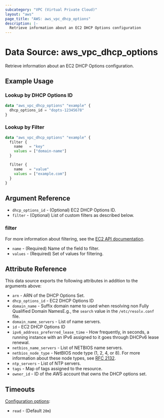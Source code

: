 ```yaml
---
subcategory: "VPC (Virtual Private Cloud)"
layout: "aws"
page_title: "AWS: aws_vpc_dhcp_options"
description: |-
  Retrieve information about an EC2 DHCP Options configuration
---
```


# Data Source: aws_vpc_dhcp_options

Retrieve information about an EC2 DHCP Options configuration.

## Example Usage

### Lookup by DHCP Options ID

```terraform
data "aws_vpc_dhcp_options" "example" {
  dhcp_options_id = "dopts-12345678"
}
```

### Lookup by Filter

```terraform
data "aws_vpc_dhcp_options" "example" {
  filter {
    name   = "key"
    values = ["domain-name"]
  }

  filter {
    name   = "value"
    values = ["example.com"]
  }
}
```

## Argument Reference

* `dhcp_options_id` - (Optional) EC2 DHCP Options ID.
* `filter` - (Optional) List of custom filters as described below.

### filter

For more information about filtering, see the [EC2 API documentation](https://docs.aws.amazon.com/AWSEC2/latest/APIReference/API_DescribeDhcpOptions.html).

* `name` - (Required) Name of the field to filter.
* `values` - (Required) Set of values for filtering.

## Attribute Reference

This data source exports the following attributes in addition to the arguments above:

* `arn` - ARN of the DHCP Options Set.
* `dhcp_options_id` - EC2 DHCP Options ID
* `domain_name` - Suffix domain name to used when resolving non Fully Qualified Domain NamesE.g., the `search` value in the `/etc/resolv.conf` file.
* `domain_name_servers` - List of name servers.
* `id` - EC2 DHCP Options ID
* `ipv6_address_preferred_lease_time` - How frequently, in seconds, a running instance with an IPv6 assigned to it goes through DHCPv6 lease renewal.
* `netbios_name_servers` - List of NETBIOS name servers.
* `netbios_node_type` - NetBIOS node type (1, 2, 4, or 8). For more information about these node types, see [RFC 2132](http://www.ietf.org/rfc/rfc2132.txt).
* `ntp_servers` - List of NTP servers.
* `tags` - Map of tags assigned to the resource.
* `owner_id` - ID of the AWS account that owns the DHCP options set.

## Timeouts

[Configuration options](https://developer.hashicorp.com/terraform/language/resources/syntax#operation-timeouts):

- `read` - (Default `20m`)
